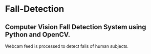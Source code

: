 # Fall-Detection

## Computer Vision Fall Detection System using Python and OpenCV.

Webcam feed is processed to detect falls of human subjects.

